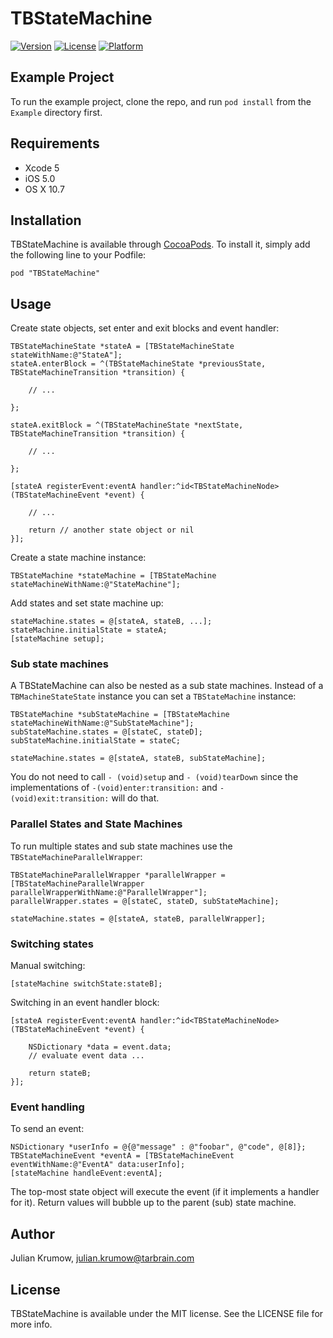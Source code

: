 # TBStateMachine

[![Version](https://img.shields.io/cocoapods/v/TBStateMachine.svg?style=flat)](http://cocoadocs.org/docsets/TBStateMachine)
[![License](https://img.shields.io/cocoapods/l/TBStateMachine.svg?style=flat)](http://cocoadocs.org/docsets/TBStateMachine)
[![Platform](https://img.shields.io/cocoapods/p/TBStateMachine.svg?style=flat)](http://cocoadocs.org/docsets/TBStateMachine)

## Example Project

To run the example project, clone the repo, and run `pod install` from the `Example` directory first.

## Requirements

* Xcode 5
* iOS 5.0
* OS X 10.7

## Installation

TBStateMachine is available through [CocoaPods](http://cocoapods.org). To install
it, simply add the following line to your Podfile:

    pod "TBStateMachine"

## Usage

Create state objects, set enter and exit blocks and event handler:

```
TBStateMachineState *stateA = [TBStateMachineState stateWithName:@"StateA"];
stateA.enterBlock = ^(TBStateMachineState *previousState, TBStateMachineTransition *transition) {
        
    // ...
       
};
    
stateA.exitBlock = ^(TBStateMachineState *nextState, TBStateMachineTransition *transition) {
        
    // ...
       
};

[stateA registerEvent:eventA handler:^id<TBStateMachineNode> (TBStateMachineEvent *event) {
    
    // ...
        
    return // another state object or nil
}];
```


Create a state machine instance:

```
TBStateMachine *stateMachine = [TBStateMachine stateMachineWithName:@"StateMachine"];
```

Add states and set state machine up:

```
stateMachine.states = @[stateA, stateB, ...];
stateMachine.initialState = stateA;
[stateMachine setup];
```

### Sub state machines

A TBStateMachine can also be nested as a sub state machines. Instead of a `TBMachineStateState` instance you can set a `TBStateMachine` instance:

```
TBStateMachine *subStateMachine = [TBStateMachine stateMachineWithName:@"SubStateMachine"];
subStateMachine.states = @[stateC, stateD];
subStateMachine.initialState = stateC;

stateMachine.states = @[stateA, stateB, subStateMachine];
```

You do not need to call `- (void)setup` and `- (void)tearDown` since the implementations of `-(void)enter:transition:` and `- (void)exit:transition:` will do that.

### Parallel States and State Machines

To run multiple states and sub state machines use the `TBStateMachineParallelWrapper`:

```
TBStateMachineParallelWrapper *parallelWrapper = [TBStateMachineParallelWrapper parallelWrapperWithName:@"ParallelWrapper"];
parallelWrapper.states = @[stateC, stateD, subStateMachine];
    
stateMachine.states = @[stateA, stateB, parallelWrapper];
```

### Switching states

Manual switching:

```
[stateMachine switchState:stateB];
```

Switching in an event handler block:

```
[stateA registerEvent:eventA handler:^id<TBStateMachineNode> (TBStateMachineEvent *event) {
    
    NSDictionary *data = event.data;
    // evaluate event data ...
      
    return stateB;
}];
```

### Event handling

To send an event:

```
NSDictionary *userInfo = @{@"message" : @"foobar", @"code", @[8]};
TBStateMachineEvent *eventA = [TBStateMachineEvent eventWithName:@"EventA" data:userInfo];
[stateMachine handleEvent:eventA];
```

The top-most state object will execute the event (if it implements a handler for it).
Return values will bubble up to the parent (sub) state machine.


## Author

Julian Krumow, julian.krumow@tarbrain.com

## License

TBStateMachine is available under the MIT license. See the LICENSE file for more info.


